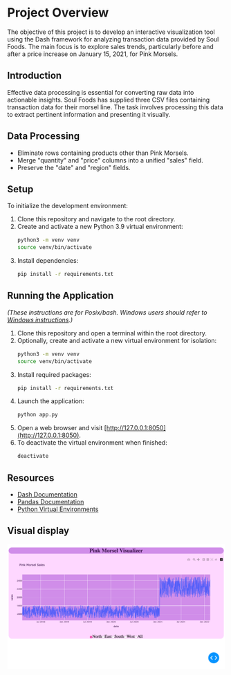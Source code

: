 # Project Overview

The objective of this project is to develop an interactive visualization tool using the Dash framework for analyzing transaction data provided by Soul Foods. The main focus is to explore sales trends, particularly before and after a price increase on January 15, 2021, for Pink Morsels.

## Introduction

Effective data processing is essential for converting raw data into actionable insights. Soul Foods has supplied three CSV files containing transaction data for their morsel line. The task involves processing this data to extract pertinent information and presenting it visually.

## Data Processing

- Eliminate rows containing products other than Pink Morsels.
- Merge "quantity" and "price" columns into a unified "sales" field.
- Preserve the "date" and "region" fields.

## Setup

To initialize the development environment:

1. Clone this repository and navigate to the root directory.
2. Create and activate a new Python 3.9 virtual environment:
    ```bash
    python3 -m venv venv
    source venv/bin/activate
    ```
3. Install dependencies:
    ```bash
    pip install -r requirements.txt
    ```

## Running the Application

*(These instructions are for Posix/bash. Windows users should refer to [Windows instructions](link_to_windows_instructions).)*

1. Clone this repository and open a terminal within the root directory.
2. Optionally, create and activate a new virtual environment for isolation:
    ```bash
    python3 -m venv venv
    source venv/bin/activate
    ```
3. Install required packages:
    ```bash
    pip install -r requirements.txt
    ```
4. Launch the application:
    ```bash
    python app.py
    ```
5. Open a web browser and visit [http://127.0.0.1:8050](http://127.0.0.1:8050).
6. To deactivate the virtual environment when finished:
    ```bash
    deactivate
    ```

## Resources

- [Dash Documentation](https://dash.plotly.com/)
- [Pandas Documentation](https://pandas.pydata.org/docs/)
- [Python Virtual Environments](https://docs.python.org/3/tutorial/venv.html)

## Visual display
![Screenshot](screenshots/screenshot.png)
